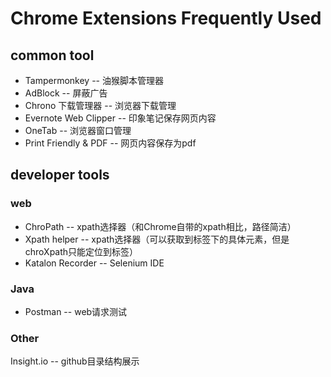 # Chrome Extensions Frequently Used

## common tool 
* Tampermonkey -- 油猴脚本管理器
* AdBlock -- 屏蔽广告
* Chrono 下载管理器 -- 浏览器下载管理
* Evernote Web Clipper -- 印象笔记保存网页内容
* OneTab -- 浏览器窗口管理
* Print Friendly & PDF -- 网页内容保存为pdf


## developer tools
### web 
* ChroPath -- xpath选择器（和Chrome自带的xpath相比，路径简洁）
* Xpath helper -- xpath选择器（可以获取到标签下的具体元素，但是chroXpath只能定位到标签）
* Katalon Recorder -- Selenium IDE 

### Java
* Postman -- web请求测试

### Other
Insight.io -- github目录结构展示



